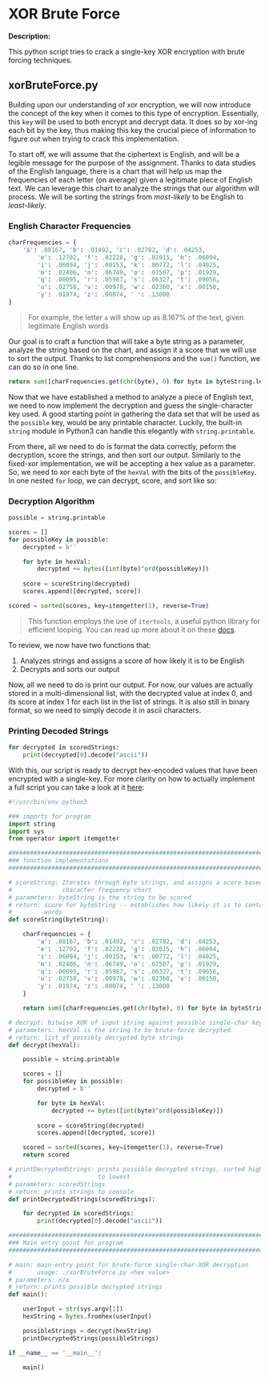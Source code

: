 # XOR Brute Force

**Description:**

This python script tries to crack a single-key XOR encryption with brute forcing techniques.

## xorBruteForce.py 

Building upon our understanding of xor encryption, we will now introduce the concept of the key when it comes to this type of encryption. Essentially, this `key` will be used to both encrypt and decrypt data. It does so by xor-ing each bit by the key, thus making this key the crucial piece of information to figure out when trying to crack this implementation. 

To start off, we will assume that the ciphertext is English, and will be a legible message for the purpose of the assignment. Thanks to data studies of the English language, there is a chart that will help us map the frequencies of each letter (on average) given a legitimate piece of English text. We can leverage this chart to analyze the strings that our algorithm will process. We will be sorting the strings from *most-likely* to be English to *least-likely*.

### English Character Frequencies
```python
charFrequencies = {
	'a': .08167, 'b': .01492, 'c': .02782, 'd': .04253,
        'e': .12702, 'f': .02228, 'g': .02015, 'h': .06094,
        'i': .06094, 'j': .00153, 'k': .00772, 'l': .04025,
        'm': .02406, 'n': .06749, 'o': .07507, 'p': .01929,
        'q': .00095, 'r': .05987, 's': .06327, 't': .09056,
        'u': .02758, 'v': .00978, 'w': .02360, 'x': .00150,
        'y': .01974, 'z': .00074, ' ': .13000
}
```
> For example, the letter `a` will show up as 8.167% of the text, given legitimate English words

Our goal is to craft a function that will take a byte string as a parameter, analyze the string based on the chart, and assign it a score that we will use to sort the output. Thanks to list comprehensions and the `sum()` function, we can do so in one line.
```python
return sum([charFrequencies.get(chr(byte), 0) for byte in byteString.lower()])
```

Now that we have established a method to analyze a piece of English text, we need to now implement the decryption and guess the single-character key used. A good starting point in gathering the data set that will be used as the `possible` key, would be any printable character. Luckily, the built-in `string` module in Python3 can handle this elegantly with `string.printable`. 

From there, all we need to do is format the data correctly, peform the decryption, score the strings, and then sort our output. Similarly to the fixed-xor implementation, we will be accepting a hex value as a parameter. So, we need to xor each byte of the `hexVal` with the bits of the `possibleKey`. In one nested `for` loop, we can decrypt, score, and sort like so:

### Decryption Algorithm
```python
possible = string.printable

scores = []
for possibleKey in possible:
	decrypted = b''

	for byte in hexVal:
		decrypted += bytes([int(byte)^ord(possibleKey)])
			
	score = scoreString(decrypted)
	scores.append([decrypted, score])

scored = sorted(scores, key=itemgetter(1), reverse=True)
```
> This function employs the use of `itertools`, a useful python library for efficient looping. You can read up more about it on these [docs].

To review, we now have two functions that:
1. Analyzes strings and assigns a score of how likely it is to be English
2. Decrypts and sorts our output

Now, all we need to do is print our output. For now, our values are actually stored in a multi-dimensional list, with the decrypted value at index 0, and its score at index 1 for each list in the list of strings. It is also still in binary format, so we need to simply decode it in ascii characters.

### Printing Decoded Strings
```python
for decrypted in scoredStrings:
	print(decrypted[0].decode("ascii"))
```

With this, our script is ready to decrypt hex-encoded values that have been encrypted with a single-key. For more clarity on how to actually implement a full script you can take a look at it [here]:
```python
#!/usr/bin/env python3

### imports for program
import string
import sys
from operator import itemgetter

##################################################################################
### function implementations
##################################################################################

# scoreString: Iterates through byte strings, and assigns a score based on english
#              character frequency chart
# parameters: byteString is the string to be scored
# return: score for byteString -- establishes how likely it is to contain english 
#         words
def scoreString(byteString):

	charFrequencies = {
		'a': .08167, 'b': .01492, 'c': .02782, 'd': .04253,
        'e': .12702, 'f': .02228, 'g': .02015, 'h': .06094,
        'i': .06094, 'j': .00153, 'k': .00772, 'l': .04025,
        'm': .02406, 'n': .06749, 'o': .07507, 'p': .01929,
        'q': .00095, 'r': .05987, 's': .06327, 't': .09056,
        'u': .02758, 'v': .00978, 'w': .02360, 'x': .00150,
        'y': .01974, 'z': .00074, ' ': .13000
	}

	return sum([charFrequencies.get(chr(byte), 0) for byte in byteString.lower()])

# decrypt: bitwise XOR of input string against possible single-char key values
# parameters: hexVal is the string to be brute-force decrypted
# return: list of possibly decrypted byte strings
def decrypt(hexVal):

	possible = string.printable

	scores = []
	for possibleKey in possible:
		decrypted = b''

		for byte in hexVal:
			decrypted += bytes([int(byte)^ord(possibleKey)])
			
		score = scoreString(decrypted)
		scores.append([decrypted, score])

	scored = sorted(scores, key=itemgetter(1), reverse=True)
	return scored

# printDecryptedStrings: prints possible decrypted strings, sorted highest score
#                        to lowest
# parameters: scoredStrings
# return: prints strings to console
def printDecryptedStrings(scoredStrings):

	for decrypted in scoredStrings:
		print(decrypted[0].decode("ascii"))

##################################################################################
### Main entry point for program
##################################################################################

# main: main-entry point for brute-force single-char-XOR decryption
#       usage: ./xorBruteForce.py <hex value>
# parameters: n/a
# return: prints possible decrypted strings
def main():

	userInput = str(sys.argv[1])
	hexString = bytes.fromhex(userInput)

	possibleStrings = decrypt(hexString)
	printDecryptedStrings(possibleStrings)

if __name__ == '__main__':

	main()
```

[docs]: https://docs.python.org/3/library/itertools.html
[here]: https://github.com/colton-gabertan/SecurityShepherdLabs/blob/XOR-Brute-Force/xorBruteForce.py
